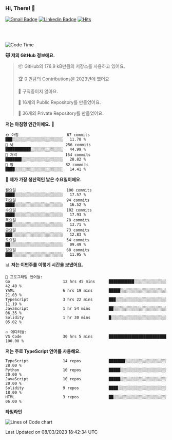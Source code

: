 ### Hi, There! 👋


[![Gmail Badge](https://img.shields.io/badge/-725psh@gmail.com-c14438?style=flat&logo=Gmail&logoColor=white&link=mailto:725psh@gmail.com)](mailto:725psh@gmail.com) 
[![Linkedin Badge](https://img.shields.io/badge/-soohanpark-0072b1?style=flat&logo=Linkedin&logoColor=white&link=https://www.linkedin.com/in/soohanpark/)](https://www.linkedin.com/in/soohanpark/) 
[![Hits](https://hits.seeyoufarm.com/api/count/incr/badge.svg?url=https%3A%2F%2Fgithub.com%2FSoohan-Park&count_bg=%23000000&title_bg=%23828282&icon=gradle.svg&icon_color=%23FFFFFF&title=Visited&edge_flat=false)](https://hits.seeyoufarm.com)  

<br />
<br />

<!--START_SECTION:waka-->
![Code Time](http://img.shields.io/badge/Code%20Time-646%20hrs%2054%20mins-blue)

**🐱 저의 GitHub 정보에요.** 

> 📦 GitHub의 176.9 kB만큼의 저장소를 사용하고 있어요. 
 > 
> 🏆 0 만큼의 Contributions을 2023년에 했어요
 > 
> 🚫 구직중이지 않아요.
 > 
> 📜 16개의 Public Repository를 만들었어요. 
 > 
> 🔑 36개의 Private Repository를 만들었어요. 
 > 
**저는 아침형 인간이에요. 🐤** 

```text
🌞 아침                     67 commits          ███░░░░░░░░░░░░░░░░░░░░░░   11.78 % 
🌆 낮　                     256 commits         ███████████░░░░░░░░░░░░░░   44.99 % 
🌃 저녁                     164 commits         ███████░░░░░░░░░░░░░░░░░░   28.82 % 
🌙 밤　                     82 commits          ████░░░░░░░░░░░░░░░░░░░░░   14.41 % 
```
📅 **제가 가장 생산적인 날은 수요일이에요.** 

```text
월요일                      100 commits         ████░░░░░░░░░░░░░░░░░░░░░   17.57 % 
화요일                      94 commits          ████░░░░░░░░░░░░░░░░░░░░░   16.52 % 
수요일                      102 commits         ████░░░░░░░░░░░░░░░░░░░░░   17.93 % 
목요일                      78 commits          ███░░░░░░░░░░░░░░░░░░░░░░   13.71 % 
금요일                      73 commits          ███░░░░░░░░░░░░░░░░░░░░░░   12.83 % 
토요일                      54 commits          ██░░░░░░░░░░░░░░░░░░░░░░░   09.49 % 
일요일                      68 commits          ███░░░░░░░░░░░░░░░░░░░░░░   11.95 % 
```


📊 **저는 이번주를 이렇게 시간을 보냈어요.** 

```text
💬 프로그래밍 언어들: 
Go                       12 hrs 45 mins      ███████████░░░░░░░░░░░░░░   42.40 % 
YAML                     6 hrs 19 mins       █████░░░░░░░░░░░░░░░░░░░░   21.03 % 
TypeScript               3 hrs 22 mins       ███░░░░░░░░░░░░░░░░░░░░░░   11.19 % 
JavaScript               1 hr 54 mins        ██░░░░░░░░░░░░░░░░░░░░░░░   06.35 % 
Solidity                 1 hr 30 mins        █░░░░░░░░░░░░░░░░░░░░░░░░   05.02 % 

🔥 에디터들: 
VS Code                  30 hrs 5 mins       █████████████████████████   100.00 % 
```

**저는 주로 TypeScript 언어를 사용해요.** 

```text
TypeScript               14 repos            ███████░░░░░░░░░░░░░░░░░░   28.00 % 
Python                   10 repos            █████░░░░░░░░░░░░░░░░░░░░   20.00 % 
JavaScript               10 repos            █████░░░░░░░░░░░░░░░░░░░░   20.00 % 
Solidity                 9 repos             ████░░░░░░░░░░░░░░░░░░░░░   18.00 % 
HTML                     3 repos             ██░░░░░░░░░░░░░░░░░░░░░░░   06.00 % 
```



**타임라인**

![Lines of Code chart](https://raw.githubusercontent.com/Soohan-Park/Soohan-Park/master/assets/bar_graph.png)


 Last Updated on 08/03/2023 18:42:34 UTC
<!--END_SECTION:waka-->
